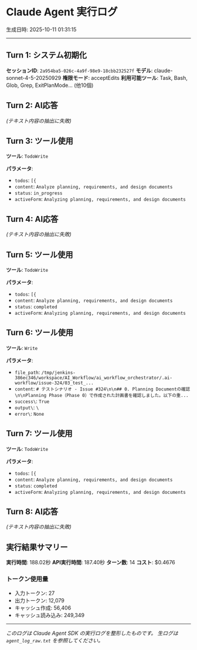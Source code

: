 # Claude Agent 実行ログ

生成日時: 2025-10-11 01:31:15

---

## Turn 1: システム初期化

**セッションID**: `2a954ba5-026c-4a9f-98e9-18cbb232527f`
**モデル**: claude-sonnet-4-5-20250929
**権限モード**: acceptEdits
**利用可能ツール**: Task, Bash, Glob, Grep, ExitPlanMode... (他10個)

## Turn 2: AI応答

*(テキスト内容の抽出に失敗)*

## Turn 3: ツール使用

**ツール**: `TodoWrite`

**パラメータ**:
- `todos`: `[{`
- `content`: `Analyze planning, requirements, and design documents`
- `status`: `in_progress`
- `activeForm`: `Analyzing planning, requirements, and design documents`

## Turn 4: AI応答

*(テキスト内容の抽出に失敗)*

## Turn 5: ツール使用

**ツール**: `TodoWrite`

**パラメータ**:
- `todos`: `[{`
- `content`: `Analyze planning, requirements, and design documents`
- `status`: `completed`
- `activeForm`: `Analyzing planning, requirements, and design documents`

## Turn 6: ツール使用

**ツール**: `Write`

**パラメータ**:
- `file_path`: `/tmp/jenkins-386ec346/workspace/AI_Workflow/ai_workflow_orchestrator/.ai-workflow/issue-324/03_test_...`
- `content`: `# テストシナリオ - Issue #324\n\n## 0. Planning Documentの確認\n\nPlanning Phase（Phase 0）で作成された計画書を確認しました。以下の重...`
- `success\`: `True`
- `output\`: `\`
- `error\`: `None`

## Turn 7: ツール使用

**ツール**: `TodoWrite`

**パラメータ**:
- `todos`: `[{`
- `content`: `Analyze planning, requirements, and design documents`
- `status`: `completed`
- `activeForm`: `Analyzing planning, requirements, and design documents`

## Turn 8: AI応答

*(テキスト内容の抽出に失敗)*

## 実行結果サマリー

**実行時間**: 188.02秒
**API実行時間**: 187.40秒
**ターン数**: 14
**コスト**: $0.4676

### トークン使用量
- 入力トークン: 27
- 出力トークン: 12,079
- キャッシュ作成: 56,406
- キャッシュ読み込み: 249,349

---

*このログは Claude Agent SDK の実行ログを整形したものです。*
*生ログは `agent_log_raw.txt` を参照してください。*